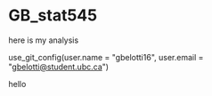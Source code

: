 # GB_stat545

here is my analysis 

use_git_config(user.name = "gbelotti16", user.email = "gbelotti@student.ubc.ca")

hello 